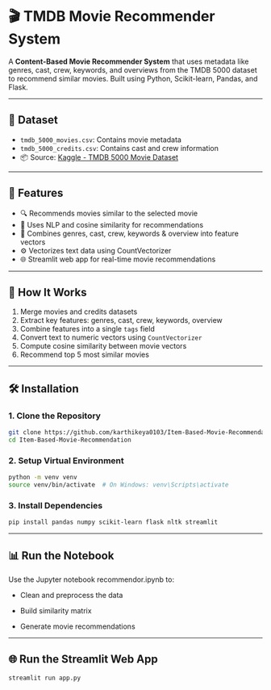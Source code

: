 # 🎬 TMDB Movie Recommender System

A **Content-Based Movie Recommender System** that uses metadata like genres, cast, crew, keywords, and overviews from the TMDB 5000 dataset to recommend similar movies. Built using Python, Scikit-learn, Pandas, and Flask.

---

## 📁 Dataset

- `tmdb_5000_movies.csv`: Contains movie metadata
- `tmdb_5000_credits.csv`: Contains cast and crew information
- 📦 Source: [Kaggle - TMDB 5000 Movie Dataset](https://www.kaggle.com/datasets/tmdb/tmdb-movie-metadata)

---

## 🚀 Features

- 🔍 Recommends movies similar to the selected movie
- 🧠 Uses NLP and cosine similarity for recommendations
- 🧩 Combines genres, cast, crew, keywords & overview into feature vectors
- ⚙️ Vectorizes text data using CountVectorizer
- 🌐 Streamlit web app for real-time movie recommendations

---

## 🧠 How It Works

1. Merge movies and credits datasets
2. Extract key features: genres, cast, crew, keywords, overview
3. Combine features into a single `tags` field
4. Convert text to numeric vectors using `CountVectorizer`
5. Compute cosine similarity between movie vectors
6. Recommend top 5 most similar movies

---

## 🛠 Installation

### 1. Clone the Repository

```bash
git clone https://github.com/karthikeya0103/Item-Based-Movie-Recommendation.git
cd Item-Based-Movie-Recommendation
```
### 2. Setup Virtual Environment

```bash
python -m venv venv
source venv/bin/activate  # On Windows: venv\Scripts\activate
```
### 3. Install Dependencies

```bash
pip install pandas numpy scikit-learn flask nltk streamlit

```
---
## 📊 Run the Notebook
Use the Jupyter notebook recommendor.ipynb to:

- Clean and preprocess the data

- Build similarity matrix

- Generate movie recommendations

---

## 🌐 Run the Streamlit Web App
```bash
streamlit run app.py
```

